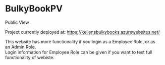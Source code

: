 # BulkyBookPV
Public View

Project currently deployed at: https://kellensbulkybooks.azurewebsites.net/

This website has more functionality if you login as a Employee Role, or as an Admin Role.  
Login information for Employee Role can be given if you want to test full functionality of webiste.
